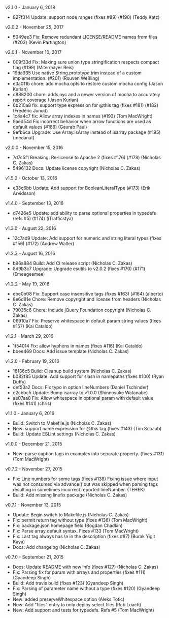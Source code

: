 v2.1.0 - January 6, 2018

* 827f314 Update: support node ranges (fixes #89) (#190) (Teddy Katz)

v2.0.2 - November 25, 2017

* 5049ee3 Fix: Remove redundant LICENSE/README names from files (#203) (Kevin Partington)

v2.0.1 - November 10, 2017

* 009f33d Fix: Making sure union type stringification respects compact flag (#199) (Mitermayer Reis)
* 19da935 Use native String.prototype.trim instead of a custom implementation. (#201) (Rouven Weßling)
* e3a011b chore: add mocha.opts to restore custom mocha config (Jason Kurian)
* d888200 chore: adds nyc and a newer version of mocha to accurately report coverage (Jason Kurian)
* 6b210a8 fix: support type expression for @this tag (fixes #181) (#182) (Frédéric Junod)
* 1c4a4c7 fix: Allow array indexes in names (#193) (Tom MacWright)
* 9aed54d Fix incorrect behavior when arrow functions are used as default values (#189) (Gaurab Paul)
* 9efb6ca Upgrade: Use Array.isArray instead of isarray package (#195) (medanat)

v2.0.0 - November 15, 2016

* 7d7c5f1 Breaking: Re-license to Apache 2 (fixes #176) (#178) (Nicholas C. Zakas)
* 5496132 Docs: Update license copyright (Nicholas C. Zakas)

v1.5.0 - October 13, 2016

* e33c6bb Update: Add support for BooleanLiteralType (#173) (Erik Arvidsson)

v1.4.0 - September 13, 2016

* d7426e5 Update: add ability to parse optional properties in typedefs (refs #5) (#174) (iTrafficstya)

v1.3.0 - August 22, 2016

* 12c7ad9 Update: Add support for numeric and string literal types (fixes #156) (#172) (Andrew Walter)

v1.2.3 - August 16, 2016

* b96a884 Build: Add CI release script (Nicholas C. Zakas)
* 8d9b3c7 Upgrade: Upgrade esutils to v2.0.2 (fixes #170) (#171) (Emeegeemee)

v1.2.2 - May 19, 2016

* ebe0b08 Fix: Support case insensitive tags (fixes #163) (#164) (alberto)
* 8e6d81e Chore: Remove copyright and license from headers (Nicholas C. Zakas)
* 79035c6 Chore: Include jQuery Foundation copyright (Nicholas C. Zakas)
* 06910a7 Fix: Preserve whitespace in default param string values (fixes #157) (Kai Cataldo)

v1.2.1 - March 29, 2016

* 1f54014 Fix: allow hyphens in names (fixes #116) (Kai Cataldo)
* bbee469 Docs: Add issue template (Nicholas C. Zakas)

v1.2.0 - February 19, 2016

* 18136c5 Build: Cleanup build system (Nicholas C. Zakas)
* b082f85 Update: Add support for slash in namepaths (fixes #100) (Ryan Duffy)
* def53a2 Docs: Fix typo in option lineNumbers (Daniel Tschinder)
* e2cbbc5 Update: Bump isarray to v1.0.0 (Shinnosuke Watanabe)
* ae07aa8 Fix: Allow whitespace in optional param with default value (fixes #141) (chris)

v1.1.0 - January 6, 2016

* Build: Switch to Makefile.js (Nicholas C. Zakas)
* New: support name expression for @this tag (fixes #143) (Tim Schaub)
* Build: Update ESLint settings (Nicholas C. Zakas)

v1.0.0 - December 21, 2015

* New: parse caption tags in examples into separate property. (fixes #131) (Tom MacWright)

v0.7.2 - November 27, 2015

* Fix: Line numbers for some tags (fixes #138) Fixing issue where input was not consumed via advance() but was skipped when parsing tags resulting in sometimes incorrect reported lineNumber. (TEHEK)
* Build: Add missing linefix package (Nicholas C. Zakas)

v0.7.1 - November 13, 2015

* Update: Begin switch to Makefile.js (Nicholas C. Zakas)
* Fix: permit return tag without type (fixes #136) (Tom MacWright)
* Fix: package.json homepage field (Bogdan Chadkin)
* Fix: Parse array default syntax. Fixes #133 (Tom MacWright)
* Fix: Last tag always has \n in the description (fixes #87) (Burak Yigit Kaya)
* Docs: Add changelog (Nicholas C. Zakas)

v0.7.0 - September 21, 2015

* Docs: Update README with new info (fixes #127) (Nicholas C. Zakas)
* Fix: Parsing fix for param with arrays and properties (fixes #111) (Gyandeep Singh)
* Build: Add travis build (fixes #123) (Gyandeep Singh)
* Fix: Parsing of parameter name without a type (fixes #120) (Gyandeep Singh)
* New: added preserveWhitespace option (Aleks Totic)
* New: Add "files" entry to only deploy select files (Rob Loach)
* New: Add support and tests for typedefs. Refs #5 (Tom MacWright)
